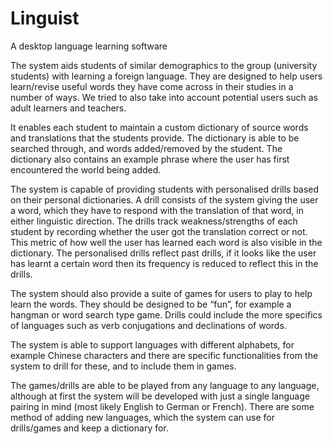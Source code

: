 # Linguist
A desktop language learning software

The system aids students of similar demographics to the group (university students) with learning a foreign language. They are designed to help users learn/revise useful words they have come across in their studies in a number of ways. We tried to also take into account potential users such as adult learners and teachers.

It enables each student to maintain a custom dictionary of source words and translations that the students provide. The dictionary is able to be searched through, and words added/removed by the student. The dictionary also contains an example phrase where the user has first encountered the world being added.

The system is capable of providing students with personalised drills based on their personal dictionaries. A drill consists of the system giving the user a word, which they have to respond with the translation of that word, in either linguistic direction. The drills track weakness/strengths of each student by recording whether the user got the translation correct or not. This metric of how well the user has learned each word is also visible in the dictionary. The personalised drills reflect past drills, if it looks like the user has learnt a certain word then its frequency is reduced to reflect this in the drills.

The system should also provide a suite of games for users to play to help learn the words. They should be designed to be “fun”, for example a hangman or word search type game. Drills could include the more specifics of languages such as verb conjugations and declinations of words.

The system is able to support languages with different alphabets, for example Chinese characters and there are specific functionalities from the system to drill for these, and to include them in games.

The games/drills are able to be played from any language to any language, although at first the system will be developed with just a single language pairing in mind (most likely English to German or French). There are some method of adding new languages, which the system can use for drills/games and keep a dictionary for.
